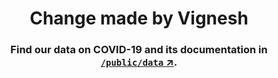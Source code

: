 <h1 align="center"> Change made by Vignesh</h1>
<h3 align="center">
  Find our data on COVID-19 and its documentation in <a href="/public/data"><strong><code>/public/data</code> ↗️</strong></a>.
</h3>
